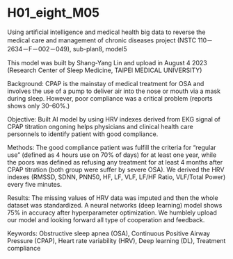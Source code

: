 # H01_eight_M05
Using artificial intelligence and medical health big data to reverse the medical care and management of chronic diseases project (NSTC 110－2634－F－002－049), sub-plan8, model5

This model was built by Shang-Yang Lin and upload in August 4 2023 (Research Center of Sleep Medicine, TAIPEI MEDICAL UNIVERSITY)

Background: CPAP is the mainstay of medical treatment for OSA and involves the use of a pump to deliver air into the nose or mouth via a mask during sleep. However, poor compliance was a critical problem (reports shows only 30–60%.)

Objective: Built AI model by using HRV indexes derived from EKG signal of CPAP titration ongoning helps physicians and clinical health care personnels to identify patient with good compliance.

Methods: The good compliance patient was fulfill the criteria for “regular use” (defined as 4 hours use on 70% of days) for at least one year, while the poors was defined as refusing any treatment for at least 4 months after CPAP titration (both group were suffer by severe OSA). We derived the HRV indexes (RMSSD, SDNN, PNN50, HF, LF, VLF, LF/HF Ratio, VLF/Total Power) every five minutes. 

Results: The missing values of HRV data was imputed and then the whole dataset was standardized. A neural networks (deep learning) model shows 75% in accuracy after hyperparameter optimization. We humblely upload our model and looking forward all type of cooperation and feedback.

Keywords: Obstructive sleep apnea (OSA), Continuous Positive Airway Pressure (CPAP), Heart rate variability (HRV), Deep learning (DL),  Treatment compliance
